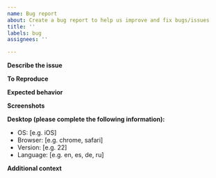 ```yaml
---
name: Bug report
about: Create a bug report to help us improve and fix bugs/issues
title: ''
labels: bug
assignees: ''

---
```


<!-- 
⚠️ IMPORTANT ⚠️

All text inside of these arrow are comments and will not be displayed. They are here to help you fill out the template. Please do not place text inside of these fenced arrow sections. It is OK to delete these fenced comment sections.

You may also delete any sections if they do not apply to your issue or you have no input to provide for them
-->

**Describe the issue**
<!-- A clear and concise description of what the issue is -->

**To Reproduce**
<!-- If you know how to reproduce the issue, please provided detailed steps below -->

**Expected behavior**
<!-- A clear and concise description of what you expected to happen -->

**Screenshots**
<!-- If applicable, add screenshots to help explain your problem -->

**Desktop (please complete the following information):**
 - OS: [e.g. iOS]
 - Browser: [e.g. chrome, safari]
 - Version: [e.g. 22]
 - Language: [e.g. en, es, de, ru]

**Additional context**
<!-- Add any other context about the problem here -->
